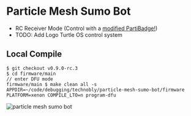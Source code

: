 # Particle Mesh Sumo Bot

- RC Receiver Mode (Control with a [modified PartiBadge!](https://github.com/technobly/parti-badge/tree/sumo-bot))
- TODO: Add Logo Turtle OS control system

## Local Compile

```
$ git checkout v0.9.0-rc.3
$ cd firmware/main
// enter DFU mode
firmware/main $ make clean all -s APPDIR=~/code/debugging/technobly/particle-mesh-sumo-bot/firmware PLATFORM=xenon COMPILE_LTO=n program-dfu
```

![particle mesh sumo bot](https://raw.github.com/technobly/particle-mesh-sumo-bot/master/images/mesh-sumo-bot.png)